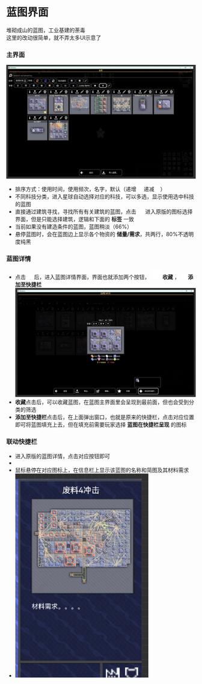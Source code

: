 # 蓝图界面
堆砌成山的蓝图，工业基建的荼毒  
这里的改动很简单，就不弄太多UI示意了
### 主界面
![alt text](图/蓝图.png)
- 排序方式：使用时间，使用频次，名字，默认（递增![alt text](图/upload.png) 递减![alt text](图/download.png)）  
- 不同科技分类，进入星球自动选择对应的科技，可以多选，显示使用选中科技的蓝图  
- 直接通过建筑寻找，寻找所有有关建筑的蓝图，点击 ![alt text](图/pencil.png) 进入原版的图标选择界面，但是只能选择建筑，逻辑和下面的 **标签** 一致   
- 当前如果没有建造条件的蓝图，蓝图稍淡（66%）  
- 悬停蓝图时，会在蓝图边上显示各个物资的 **储量/需求**，共两行，80%不透明度纯黑
### 蓝图详情
- 点击 ![alt text](图/about.png) 后，进入蓝图详情界面，界面也就添加两个按钮， ![alt text](图/star.png) **收藏** ， ![alt text](图/add.png) **添加至快捷栏**    
 ![alt text](图/蓝图-详情.png)
- **收藏**点击后，可以收藏蓝图，在蓝图主界面里会呈现到最前面，但也会受到分类的筛选
- **添加至快捷栏**点击后，在上面弹出窗口，也就是原来的快捷栏，点击对应位置即可将蓝图填充上去，但在填充前需要玩家选择 **蓝图在快捷栏呈现** 的图标  



### 联动快捷栏
- 进入原版的蓝图详情，点击对应按钮即可
- 
- 鼠标悬停在对应图标上，在信息栏上显示该蓝图的名称和简图及其材料需求
- ![alt text](图/蓝图-快捷.png)